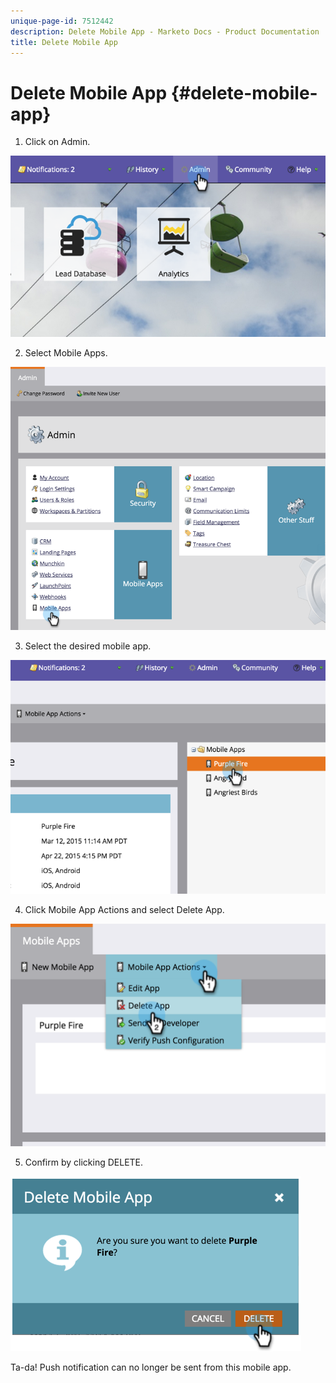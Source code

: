 ```yaml
---
unique-page-id: 7512442
description: Delete Mobile App - Marketo Docs - Product Documentation
title: Delete Mobile App
---
```


# Delete Mobile App {#delete-mobile-app}

1. Click on Admin.

![](assets/image2015-4-22-16-3a12-3a32.png)

2. Select Mobile Apps.

![](assets/image2015-4-22-16-3a14-3a29.png)

3. Select the desired mobile app.

![](assets/image2015-4-22-17-3a22-3a11.png)

4. Click Mobile App Actions and select Delete App.

![](assets/image2015-4-22-17-3a21-3a51.png)

5. Confirm by clicking DELETE.

![](assets/image2015-4-22-17-3a23-3a18.png)

Ta-da! Push notification can no longer be sent from this mobile app. 
